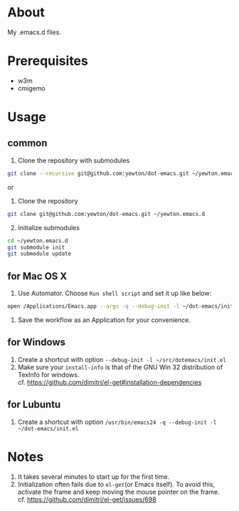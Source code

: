 # About
My .emacs.d files.

# Prerequisites
* w3m
* cmigemo

# Usage
## common
1. Clone the repository with submodules  
```bash
git clone --recursive git@github.com:yewton/dot-emacs.git ~/yewton.emacs.d
```

or

1. Clone the repository  
```bash
git clone git@github.com:yewton/dot-emacs.git ~/yewton.emacs.d
```
2. Initialize submodules  
```bash
cd ~/yewton.emacs.d
git submodule init
git submodule update
```

## for Mac OS X
1. Use Automator. Choose `Run shell script` and set it up like below:  
```bash
open /Applications/Emacs.app --args -q --debug-init -l ~/dot-emacs/init.el --chdir ~ &
```
1. Save the workflow as an Application for your convenience.

## for Windows
1. Create a shortcut with option `--debug-init -l ~/src/dotemacs/init.el`
1. Make sure your `install-info` is that of the GNU Win 32 distribution of TexInfo for windows.  
cf. https://github.com/dimitri/el-get#installation-dependencies

## for Lubuntu
1. Create a shortcut with option `/usr/bin/emacs24 -q --debug-init -l ~/dot-emacs/init.el`

# Notes
1. It takes several minutes to start up for the first time.
1. Initialization often fails due to `el-get`(or Emacs itself).
To avoid this, activate the frame and keep moving the mouse pointer on the frame.  
cf. https://github.com/dimitri/el-get/issues/698
